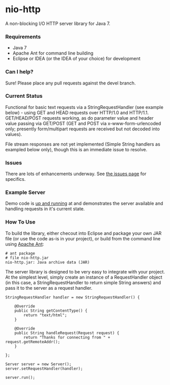 nio-http
========

A non-blocking I/O HTTP server library for Java 7.

### Requirements

* Java 7
* Apache Ant for command line building
* Eclipse or IDEA (or the IDEA of your choice) for development 

### Can I help?

Sure! Please place any pull requests against the devel branch.

### Current Status

Functional for basic text requests via a StringRequestHandler (see example below) - using GET and HEAD requests over HTTP/1.0 and HTTP/1.1. GET/HEAD/POST requests working, as do parameter value and header value passing via GET/POST (GET and POST via x-www-form-urlencoded only; presently form/multipart requests are received but not decoded into values).

File stream responses are not yet implemented (Simple String handlers as exampled below only), though this is an immediate issue to resolve.

### Issues

There are lots of enhancements underway. See [the issues page](https://github.com/simplepanda/nio-http/issues) for specifics.

### Example Server

Demo code is [up and running](http://sky.codeandstrings.com) at and demonstrates the server available and handling requests in it's current state.

### How To Use

To build the library, either checout into Eclipse and package your own JAR file (or use the code as-is in your project), or build from the command line using [Apache Ant](http://ant.apache.org):

	# ant package
	# file nio-http.jar 
	nio-http.jar: Java archive data (JAR)

The server library is designed to be very easy to integrate with your project. At the simplest level, simply create an instance of a RequestHandler object (in this case, a StringRequestHandler to return simple String answers) and pass it to the server as a request handler.

	StringRequestHandler handler = new StringRequestHandler() {
	
		@Override
		public String getContentType() {
			return "text/html";
		}

		@Override
		public String handleRequest(Request request) {				
			return "Thanks for connecting from " + request.getRemoteAddr();				
		}
			
	};	
		
	Server server = new Server();
	server.setRequestHandler(handler);
		
	server.run();
